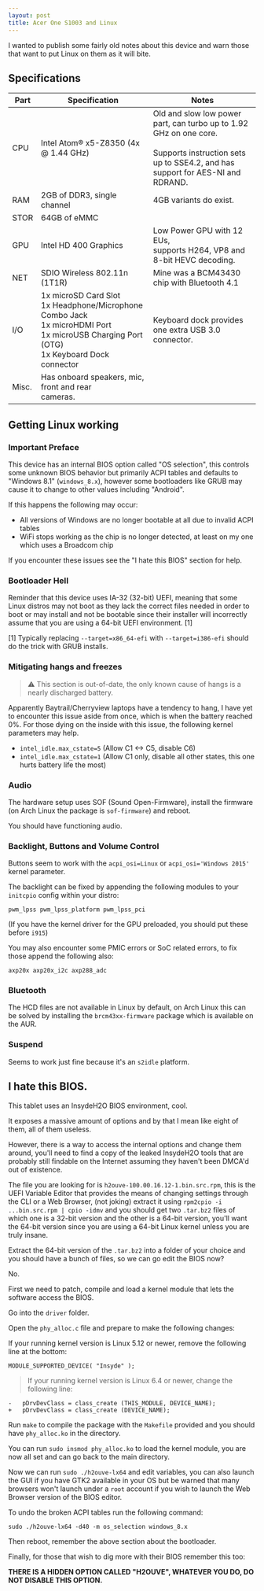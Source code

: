 ```yaml
---
layout: post
title: Acer One S1003 and Linux
---
```


I wanted to publish some fairly old notes about this device and warn those that want to put Linux on them as it will bite.

## Specifications

| Part  | Specification                                                                                                                           | Notes                                                                                                                                                       |
|-------|-----------------------------------------------------------------------------------------------------------------------------------------|-------------------------------------------------------------------------------------------------------------------------------------------------------------|
| CPU   | Intel Atom® x5-Z8350 (4x @ 1.44 GHz)                                                                                                    | Old and slow low power part, can turbo up to 1.92 GHz on one core.<br><br>Supports instruction sets up to SSE4.2, and has support for AES-NI and RDRAND. |
| RAM   | 2GB of DDR3, single channel                                                                                                             | 4GB variants do exist.                                                                                                                                      |
| STOR  | 64GB of eMMC                                                                                                                            |                                                                                                                                                             |
| GPU   | Intel HD 400 Graphics                                                                                                                   | Low Power GPU with 12 EUs,<br>supports H264, VP8 and 8-bit HEVC decoding.                                                                                   |
| NET   | SDIO Wireless 802.11n (1T1R)                                                                                                            | Mine was a BCM43430 chip with Bluetooth 4.1                                                                                                                 |
| I/O   | 1x microSD Card Slot<br>1x Headphone/Microphone Combo Jack<br>1x microHDMI Port<br>1x microUSB Charging Port (OTG)<br>1x Keyboard Dock connector | Keyboard dock provides one extra USB 3.0 connector.                                                                                                         |
| Misc. | Has onboard speakers, mic, front and rear<br>cameras.                                                                                   |                                                                                                                                                             |

## Getting Linux working

### Important Preface

This device has an internal BIOS option called "OS selection", this controls some unknown BIOS behavior but
primarily ACPI tables and defaults to "Windows 8.1" (`windows_8.x`), however some bootloaders like GRUB may cause it to change to other values including "Android".

If this happens the following may occur:

- All versions of Windows are no longer bootable at all due to invalid ACPI tables
- WiFi stops working as the chip is no longer detected, at least on my one which uses a Broadcom chip

If you encounter these issues see the "I hate this BIOS" section for help.

### Bootloader Hell

Reminder that this device uses IA-32 (32-bit) UEFI, meaning that some Linux distros may not boot as
they lack the correct files needed in order to boot or may install and not be bootable since their installer will
incorrectly assume that you are using a 64-bit UEFI environment. [1]

[1] Typically replacing `--target=x86_64-efi` with `--target=i386-efi` should do the trick with GRUB installs.

### Mitigating hangs and freezes

> ⚠️ This section is out-of-date, the only known cause of hangs is a nearly discharged battery.

Apparently Baytrail/Cherryview laptops have a tendency to hang, I have yet to encounter this issue aside from once, which is when the battery reached 0%.
For those dying on the inside with this issue, the following kernel parameters may help.

- `intel_idle.max_cstate=5` (Allow C1 <-> C5, disable C6)
- `intel_idle.max_cstate=1` (Allow C1 only, disable all other states, this one hurts battery life the most)

### Audio

The hardware setup uses SOF (Sound Open-Firmware), install the firmware (on Arch Linux the package is `sof-firmware`) and reboot.

You should have functioning audio.

### Backlight, Buttons and Volume Control

Buttons seem to work with the `acpi_osi=Linux` or `acpi_osi='Windows 2015'` kernel parameter.

The backlight can be fixed by appending the following modules to your `initcpio` config within your distro:

```
pwm_lpss pwm_lpss_platform pwm_lpss_pci
```

(If you have the kernel driver for the GPU preloaded, you should put these before `i915`)

You may also encounter some PMIC errors or SoC related errors, to fix those append the following also:

```
axp20x axp20x_i2c axp288_adc
```

### Bluetooth

The HCD files are not available in Linux by default, on Arch Linux this can be solved by installing the `brcm43xx-firmware`
package which is available on the AUR.

### Suspend

Seems to work just fine because it's an `s2idle` platform.

## I hate this BIOS.

This tablet uses an InsydeH2O BIOS environment, cool.

It exposes a massive amount of options and by that I mean like eight of them, all of them useless.

However, there is a way to access the internal options and change them around, you'll need to find a copy of the leaked InsydeH2O tools
that are probably still findable on the Internet assuming they haven't been DMCA'd out of existence.

The file you are looking for is `h2ouve-100.00.16.12-1.bin.src.rpm`, this is the UEFI Variable Editor that provides the means of changing settings through the CLI or a Web Browser, (not joking) extract it using `rpm2cpio -i ...bin.src.rpm | cpio -idmv` and you should get two `.tar.bz2` files of which one is a 32-bit version and the other is a 64-bit version, you'll want the 64-bit version since you are using a 64-bit Linux kernel unless you are truly insane.

Extract the 64-bit version of the `.tar.bz2` into a folder of your choice and you should have a bunch of files, so we can go edit the BIOS now?

No.

First we need to patch, compile and load a kernel module that lets the software access the BIOS.

Go into the `driver` folder.

Open the `phy_alloc.c` file and prepare to make the following changes:

If your running kernel version is Linux 5.12 or newer, remove the following line at the bottom:

```
MODULE_SUPPORTED_DEVICE( "Insyde" );
```

> If your running kernel version is Linux 6.4 or newer, change the following line:

```
-	pDrvDevClass = class_create (THIS_MODULE, DEVICE_NAME);
+	pDrvDevClass = class_create (DEVICE_NAME);
```

Run `make` to compile the package with the `Makefile` provided and you should have `phy_alloc.ko`
in the directory.

You can run `sudo insmod phy_alloc.ko` to load the kernel module, you are now all set and can
go back to the main directory.

Now we can run `sudo ./h2ouve-lx64` and edit variables, you can also launch the GUI if you have
GTK2 available in your OS but be warned that many browsers won't launch under a `root` account
if you wish to launch the Web Browser version of the BIOS editor.

To undo the broken ACPI tables run the following command:

```
sudo ./h2ouve-lx64 -d40 -m os_selection windows_8.x
```

Then reboot, remember the above section about the bootloader.

Finally, for those that wish to dig more with their BIOS remember this too:

**THERE IS A HIDDEN OPTION CALLED "H2OUVE", WHATEVER YOU DO, DO NOT DISABLE THIS OPTION.**
